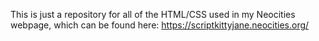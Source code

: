 This is just a repository for all of the HTML/CSS used in my Neocities webpage, which can be found here: https://scriptkittyjane.neocities.org/
